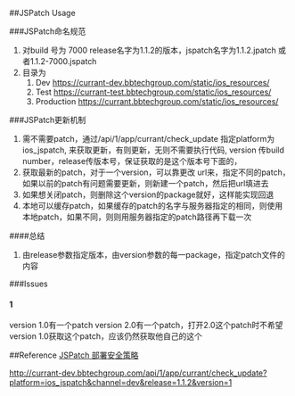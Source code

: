 ##JSPatch Usage

###JSPatch命名规范
1. 对build 号为 7000 release名字为1.1.2的版本，jspatch名字为1.1.2.jpatch 或者1.1.2-7000.jspatch
2. 目录为 
	1. Dev https://currant-dev.bbtechgroup.com/static/ios_resources/
	2. Test https://currant-test.bbtechgroup.com/static/ios_resources/
	3. Production https://currant.bbtechgroup.com/static/ios_resources/

###JSPatch更新机制
1. 需不需要patch，通过/api/1/app/currant/check_update 指定platform为ios_jspatch, 来获取更新，有则更新，无则不需要执行代码, version 传build number，release传版本号，保证获取的是这个版本号下面的，
2. 获取最新的patch，对于一个version，可以靠更改 url来，指定不同的patch，如果以前的patch有问题需要更新，则新建一个patch，然后把url填进去
3. 如果想关闭patch，则删除这个version的package就好，这样能实现回退
4. 本地可以缓存patch，如果缓存的patch的名字与服务器指定的相同，则使用本地patch，如果不同，则则用服务器指定的patch路径再下载一次

####总结
1. 由release参数指定版本，由version参数的每一package，指定patch文件的内容

###Issues

#### 1
 version 1.0有一个patch
 version 2.0有一个patch，打开2.0这个patch时不希望version 1.0获取这个patch，应该仍然获取他自己的这个

##Reference
[JSPatch 部署安全策略](http://blog.cnbang.net/tech/2879/)

 http://currant-dev.bbtechgroup.com/api/1/app/currant/check_update?platform=ios_jspatch&channel=dev&release=1.1.2&version=1


